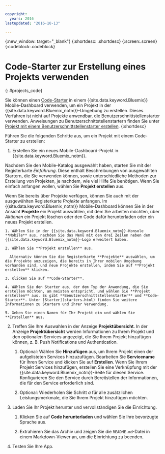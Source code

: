 ```yaml
---

copyright:
  years: 2016
lastupdated: "2016-10-13"

---
```

{:new_window: target="_blank"}
{:shortdesc: .shortdesc}
{:screen:.screen}
{:codeblock:.codeblock}

# Code-Starter zur Erstellung eines Projekts verwenden
{: #projects_code}

Sie können einen [Code-Starter](starters.html#Code_Starter) in einem {{site.data.keyword.Bluemix}} Mobile-Dashboard verwenden, um ein Projekt in der {{site.data.keyword.Bluemix_notm}}-Umgebung zu erstellen. Dieses Verfahren ist nicht auf Projekte anwendbar, die Benutzerschnittstellenstarter verwenden. Anweisungen zu Benutzerschnittstellenstartern finden Sie unter [Projekt mit einem Benutzerschnittstellenstarter erstellen](projects_ui.html). 
{:shortdesc}

Führen Sie die folgenden Schritte aus, um ein Projekt mit einem Code-Starter zu erstellen:

1. Erstellen Sie ein neues Mobile-Dashboard-Projekt in {{site.data.keyword.Bluemix_notm}}.

 Nachdem Sie den Mobile-Katalog ausgewählt haben, starten Sie mit der Registerkarte *Einführung*. Diese enthält Beschreibungen von ausgewählten Startern, die Sie verwenden können, sowie unterschiedliche Methoden zur Erstellung von Projekten, je nachdem, wie viel Hilfe Sie benötigen. Wenn Sie einfach anfangen wollen, wählen Sie **Projekt erstellen** aus.

 Wenn Sie bereits über Projekte verfügen, können Sie auch mit der ausgewählten Registerkarte *Projekte* anfangen. Im {{site.data.keyword.Bluemix_notm}} Mobile-Dashboard können Sie in der Ansicht **Projekte** ein Projekt auswählen, mit dem Sie arbeiten möchten, über *Aktionen* ein Projekt löschen oder den Code dafür herunterladen oder ein neues Projekt erstellen.

	1. Wählen Sie in der {{site.data.keyword.Bluemix_notm}}-Konsole **Mobile** aus, nachdem Sie das Menü mit den drei Zeilen neben dem {{site.data.keyword.Bluemix_notm}}-Logo erweitert haben. 
	
	2. Wählen Sie **Projekt erstellen** aus. 

	  Alternativ können Sie die Registerkarte **Projekte** auswählen, um die Projekte anzuzeigen, die bereits in Ihrer mobilen Umgebung vorhanden sind, und neue Projekte erstellen, indem Sie auf **Projekt erstellen** klicken.

	3. Klicken Sie auf **Code-Starter**.  

	4. Wählen Sie den Starter aus, der dem Typ der Anwendung, die Sie erstellen möchten, am meisten entspricht, und wählen Sie **Projekt erstellen** aus. Es gibt **Benutzerschnittstellenstarter** und **Code-Starter**. Unter [Starter](starters.html) finden Sie weitere Informationen zu Startern und ihrer Verwendung. 
	
	5. Geben Sie einen Namen für Ihr Projekt ein und wählen Sie **Erstellen** aus.
	
2. Treffen Sie Ihre Auswahlen in der Anzeige **Projektübersicht**.  In der Anzeige **Projektübersicht** werden Informationen zu Ihrem Projekt und den optionalen Services angezeigt, die Sie Ihrem Projekt hinzufügen können, z. B. Push Notifications und Authentication.  

	1. Optional: Wählen Sie **Hinzufügen** aus, um Ihrem Projekt einen der aufgelisteten Services hinzuzufügen. Bearbeiten Sie **Servicename** für Ihren Service und klicken Sie auf **Erstellen**. Wenn Sie Ihrem Projekt Services hinzufügen, erstellen Sie eine Verknüpfung mit der {{site.data.keyword.Bluemix_notm}}-Seite für diesen Service. Konfigurieren Sie den Service durch Bereitstellen der Informationen, die für den Service erforderlich sind.
	
	2. Optional: Wiederholen Sie Schritt *a* für alle zusätzlichen Leistungsmerkmale, die Sie Ihrem Projekt hinzufügen möchten. 

3.  Laden Sie Ihr Projekt herunter und vervollständigen Sie die Einrichtung.

    1. Klicken Sie auf **Code herunterladen** und wählen Sie Ihre bevorzugte Sprache aus.
   
    2. Extrahieren Sie das Archiv und zeigen Sie die `README.md`-Datei in einem Markdown-Viewer an, um die Einrichtung zu beenden.

4.  Testen Sie Ihre App. 


